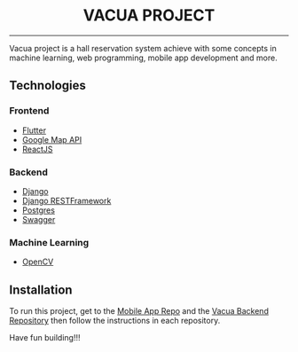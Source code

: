 <h1 align="center">VACUA PROJECT</h1>

--------
Vacua project is a hall reservation system achieve with some concepts in machine learning, web programming, mobile app
development and more.

## Technologies

### Frontend

- [Flutter](https://flutter.dev/)
- [Google Map API](https://developers.google.com/maps/)
- [ReactJS](https://react.dev/)

### Backend

- [Django](https://www.djangoproject.com/)
- [Django RESTFramework](https://www.django-rest-framework.org/)
- [Postgres](https://www.postgresql.org/)
- [Swagger](https://swagger.io/)

### Machine Learning

- [OpenCV](https://opencv.org/)

## Installation

To run this project, get to the [Mobile App Repo](https://github.com/yokwejuste/Vacua-App/) and
the [Vacua Backend Repository](https://github.com/yokwejuste/Vacua-backend) then follow the instructions in each repository.

Have fun building!!!
